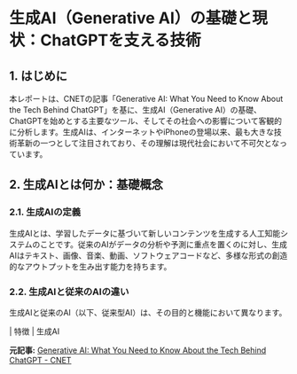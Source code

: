 # 生成AI（Generative AI）の基礎と現状：ChatGPTを支える技術

## 1. はじめに

本レポートは、CNETの記事「Generative AI: What You Need to Know About the Tech Behind ChatGPT」を基に、生成AI（Generative AI）の基礎、ChatGPTを始めとする主要なツール、そしてその社会への影響について客観的に分析します。生成AIは、インターネットやiPhoneの登場以来、最も大きな技術革新の一つとして注目されており、その理解は現代社会において不可欠となっています。

## 2. 生成AIとは何か：基礎概念

### 2.1. 生成AIの定義

生成AIとは、学習したデータに基づいて新しいコンテンツを生成する人工知能システムのことです。従来のAIがデータの分析や予測に重点を置くのに対し、生成AIはテキスト、画像、音楽、動画、ソフトウェアコードなど、多様な形式の創造的なアウトプットを生み出す能力を持ちます。

### 2.2. 生成AIと従来のAIの違い

生成AIと従来のAI（以下、従来型AI）は、その目的と機能において異なります。

| 特徴 | 生成AI 

**元記事:** [Generative AI: What You Need to Know About the Tech Behind ChatGPT - CNET](https://www.cnet.com/tech/services-and-software/generative-ai-what-you-need-to-know-about-the-tech-behind-chatgpt/)